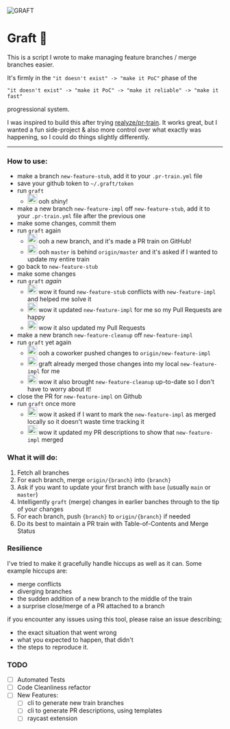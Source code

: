 ![GRAFT](https://github.com/mitchazj/graft/assets/15032956/e8f90733-72e2-4f6c-b0a5-687b7f1b66d9)

# Graft 🌿
This is a script I wrote to make managing feature branches / merge branches easier.

It's firmly in the `"it doesn't exist" -> "make it PoC"` phase of the
```
"it doesn't exist" -> "make it PoC" -> "make it reliable" -> "make it fast"
```
progressional system.

I was inspired to build this after trying [realyze/pr-train](https://github.com/realyze/pr-train). It works great, but I wanted a fun side-project & also more control over what exactly was happening, so I could do things slightly differently.

---

### How to use:
- make a branch `new-feature-stub`, add it to your `.pr-train.yml` file
- save your github token to `~/.graft/token`
- run `graft`
  - <img src="https://user-images.githubusercontent.com/15032956/263506132-77b6f80a-c1a8-422b-babf-217197168942.png" width="22" /> ooh shiny!
- make a new branch `new-feature-impl` off `new-feature-stub`, add it to your `.pr-train.yml` file after the previous one
- make some changes, commit them
- run `graft` again
  - <img src="https://user-images.githubusercontent.com/15032956/263506132-77b6f80a-c1a8-422b-babf-217197168942.png" width="22" /> ooh a new branch, and it's made a PR train on GitHub!
  - <img src="https://user-images.githubusercontent.com/15032956/263506132-77b6f80a-c1a8-422b-babf-217197168942.png" width="22" /> ooh `master` is behind `origin/master` and it's asked if I wanted to update my entire train
- go back to `new-feature-stub`
- make some changes
- run `graft` *again*
  - <img src="https://user-images.githubusercontent.com/15032956/263506132-77b6f80a-c1a8-422b-babf-217197168942.png" width="22" /> wow it found `new-feature-stub` conflicts with `new-feature-impl` and helped me solve it
  - <img src="https://user-images.githubusercontent.com/15032956/263506132-77b6f80a-c1a8-422b-babf-217197168942.png" width="22" /> wow it updated `new-feature-impl` for me so my Pull Requests are happy
  - <img src="https://user-images.githubusercontent.com/15032956/263506132-77b6f80a-c1a8-422b-babf-217197168942.png" width="22" /> wow it also updated my Pull Requests
- make a new branch `new-feature-cleanup` off `new-feature-impl`
- run `graft` yet again
  - <img src="https://user-images.githubusercontent.com/15032956/263506132-77b6f80a-c1a8-422b-babf-217197168942.png" width="22" /> ooh a coworker pushed changes to `origin/new-feature-impl`
  - <img src="https://user-images.githubusercontent.com/15032956/263506132-77b6f80a-c1a8-422b-babf-217197168942.png" width="22" />  graft already merged those changes into my local `new-feature-impl` for me
  - <img src="https://user-images.githubusercontent.com/15032956/263506132-77b6f80a-c1a8-422b-babf-217197168942.png" width="22" /> wow it also brought `new-feature-cleanup` up-to-date so I don't have to worry about it!
- close the PR for `new-feature-impl` on Github
- run `graft` once more
  - <img src="https://user-images.githubusercontent.com/15032956/263506132-77b6f80a-c1a8-422b-babf-217197168942.png" width="22" /> wow it asked if I want to mark the `new-feature-impl` as merged locally so it doesn't waste time tracking it
  - <img src="https://user-images.githubusercontent.com/15032956/263506132-77b6f80a-c1a8-422b-babf-217197168942.png" width="22" /> wow it updated my PR descriptions to show that `new-feature-impl` merged

### What it will do:
1. Fetch all branches
2. For each branch, merge `origin/{branch}` into `{branch}`
3. Ask if you want to update your first branch with `base` (usually `main` or `master`)
4. Intelligently `graft` (merge) changes in earlier banches through to the tip of your changes
5. For each branch, push `{branch}` to `origin/{branch}` if needed
6. Do its best to maintain a PR train with Table-of-Contents and Merge Status

### Resilience
I've tried to make it gracefully handle hiccups as well as it can. Some example hiccups are:
- merge conflicts
- diverging branches
- the sudden addition of a new branch to the middle of the train
- a surprise close/merge of a PR attached to a branch

if you encounter any issues using this tool, please raise an issue describing;
- the exact situation that went wrong
- what you expected to happen, that didn't
- the steps to reproduce it.

### TODO
- [ ] Automated Tests
- [ ] Code Cleanliness refactor
- [ ] New Features:
  - [ ] cli to generate new train branches
  - [ ] cli to generate PR descriptions, using templates
  - [ ] raycast extension
